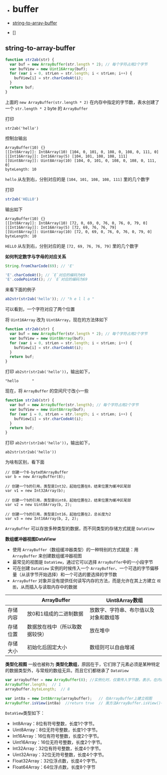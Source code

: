 - # buffer

- [string-to-array-buffer](#string-to-array-buffer)
- []


## string-to-array-buffer

```js
function str2ab(str) {
  var buf = new ArrayBuffer(str.length * 2); // 每个字符占用2个字节
  var bufView = new Uint16Array(buf);
  for (var i = 0, strLen = str.length; i < strLen; i++) {
    bufView[i] = str.charCodeAt(i);
  }
  return buf;
}
```

上面的 `new ArrayBuffer(str.length * 2)` 在内存中指定的字节数，表水创建了一个 `str.length * 2` byte 的 `ArrayBuffer`

打印
```
str2ab('hello')
```

控制台输出
```
ArrayBuffer(10) {}
[[Int8Array]]: Int8Array(10) [104, 0, 101, 0, 108, 0, 108, 0, 111, 0]
[[Int16Array]]: Int16Array(5) [104, 101, 108, 108, 111]
[[Uint8Array]]: Uint8Array(10) [104, 0, 101, 0, 108, 0, 108, 0, 111, 0]
byteLength: 10
```

`hello` 从左到右，分别对应的是 `[104, 101, 108, 108, 111]` 里的几个数字

打印

```js
str2ab('HELLO')
```

输出如下
```
ArrayBuffer(10) {}
[[Int8Array]]: Int8Array(10) [72, 0, 69, 0, 76, 0, 76, 0, 79, 0]
[[Int16Array]]: Int16Array(5) [72, 69, 76, 76, 79]
[[Uint8Array]]: Uint8Array(10) [72, 0, 69, 0, 76, 0, 76, 0, 79, 0]
byteLength: 10
```

`HELLO` 从左到右，分别对应的是 `[72, 69, 76, 76, 79]` 里的几个数字


**如何判定数字与字母的对应关系**

```js
String.fromCharCode(69); // 'E'

'E'.charCodeAt(); // `E`对应的编码为69
'E'.codePointAt(); // `E`对应的编码为69
```


来看下面的例子
```js
ab2str(str2ab('hello')); // "h e l l o "
```
可以看到，一个字符对应了两个位置

将 `Uint16Array` 改为 `Uint8Array`，现在的方法体如下
```js
function str2ab(str) {
  var buf = new ArrayBuffer(str.length * 2); // 每个字符占用2个字节
  var bufView = new Uint8Array(buf);
  for (var i = 0, strLen = str.length; i < strLen; i++) {
    bufView[i] = str.charCodeAt(i);
  }
  return buf;
}
```

打印 `ab2str(str2ab('hello'))`，输出如下，
```
"hello      "
```

现在，将 `ArrayBuffer` 的空间尺寸改小一些
```js
function str2ab(str) {
  var buf = new ArrayBuffer(str.length); // 每个字符占用2个字节
  var bufView = new Uint8Array(buf);
  for (var i = 0, strLen = str.length; i < strLen; i++) {
    bufView[i] = str.charCodeAt(i);
  }
  return buf;
}
```

打印 `ab2str(str2ab('hello'))`，输出如下，
```
ab2str(str2ab('hello'))
```

为啥有区别，看下面
```
// 创建一个8-byte的ArrayBuffer
var b = new ArrayBuffer(8);
 
// 创建一个b的引用，类型是Int32，起始位置在0，结束位置为缓冲区尾部
var v1 = new Int32Array(b);
 
// 创建一个b的引用，类型是Uint8，起始位置在2，结束位置为缓冲区尾部
var v2 = new Uint8Array(b, 2);
 
// 创建一个b的引用，类型是Int16，起始位置在2，总长度为2
var v3 = new Int16Array(b, 2, 2);
```

`ArrayBuffer` 可以存放多种类型的数据，而不同类型的存储方式就是 `DataView`

**数组缓冲器视图DataView**

- 使用 `ArrayBuffer`（数组缓冲器类型）的一种特别的方式就是：用 `ArrayBuffer` 来创建数组缓冲器视图
- 最常见的视图是 `DataView`，通过它可以选择 `ArrayBuffer`中的一小段字节
- 可在创建 `DataView` 实例的时候传入一个 `ArrayBuffer`、一个可选的字节偏移量（从该字节开始选择）和一个可选的要选择的字节数
- `ArrayBuffer` 对象并没有提供任何读写内存的方法，而是允许在其上方建立 `视图`，从而插入与读取内存中的数据

||	ArrayBuffer |	Uint8Array数组
---|---|---
存储内容 |	放0和1组成的二进制数据 |	放数字、字符串、布尔值以及对象和数组等
存储位置 |	数据放在栈中（所以取数据较快） |	放在堆中
存储大小 |	初始化后固定大小 |	数组则可以自由增减


__类型化视图__ 一般也被称为 __类型化数组__，原因在于，它们除了元素必须是某种特定的数据类型外，与常规的数组无异。而且它们都继承了 `DataView`


```js
var arraybuffer = new ArrayBuffer(8); //实例化时，仅需传入字节数，表示，在内存中开辟了8byte的ArrayBuffer
ArrayBuffer.length;  // 1
arraybuffer.byteLength;  // 8
 
var int8a = new Int8Array(arraybuffer);   // 在ArrayBuffer上建立视图
ArrayBuffer.isView(int8a)  //return true  // 类方法ArrayBuffer.isView()判断某对象是否为视图
```



`DataView`类型如下：
- Int8Array：8位有符号整数，长度1个字节。
- Uint8Array：8位无符号整数，长度1个字节。
- Int16Array：16位有符号整数，长度2个字节。
- Uint16Array：16位无符号整数，长度2个字节。
- Int32Array：32位有符号整数，长度4个字节。
- Uint32Array：32位无符号整数，长度4个字节。
- Float32Array：32位浮点数，长度4个字节。
- Float64Array：64位浮点数，长度8个字节



